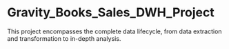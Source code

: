 # Gravity_Books_Sales_DWH_Project
This project encompasses the complete data lifecycle, from data extraction and transformation to in-depth analysis. 
